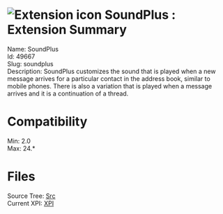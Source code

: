 # ![Extension icon](https://addons.thunderbird.net/user-media/addon_icons/49/49667-64.png?modified=1309815068) SoundPlus : Extension Summary

Name: SoundPlus  
Id: 49667  
Slug: soundplus  
Description: SoundPlus customizes the sound that is played when a new message arrives for a particular contact in the address book, similar to mobile phones. There is also a variation that is played when a message arrives and it is a continuation of a thread.
  

# Compatibility
Min: 2.0  
Max: 24.*  

# Files

Source Tree: [Src](C:/Dev/Thunderbird/ThunderKdB/xall/xOther/49667-soundplus/src)  
Current XPI: [XPI](C:/Dev/Thunderbird/ThunderKdB/xall/xOther/49667-soundplus/xpi)  



